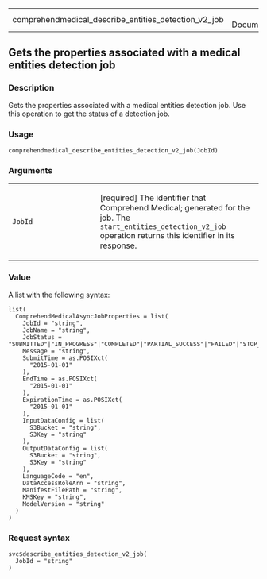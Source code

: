 <table style="width: 100%;">
<tbody>
<tr class="odd">
<td>comprehendmedical_describe_entities_detection_v2_job</td>
<td style="text-align: right;">R Documentation</td>
</tr>
</tbody>
</table>

## Gets the properties associated with a medical entities detection job

### Description

Gets the properties associated with a medical entities detection job.
Use this operation to get the status of a detection job.

### Usage

    comprehendmedical_describe_entities_detection_v2_job(JobId)

### Arguments

<table>
<colgroup>
<col style="width: 35%" />
<col style="width: 65%" />
</colgroup>
<tbody>
<tr class="odd">
<td><code
id="comprehendmedical_describe_entities_detection_v2_job_:_JobId">JobId</code></td>
<td><p>[required] The identifier that Comprehend Medical; generated for
the job. The <code>start_entities_detection_v2_job</code> operation
returns this identifier in its response.</p></td>
</tr>
</tbody>
</table>

### Value

A list with the following syntax:

    list(
      ComprehendMedicalAsyncJobProperties = list(
        JobId = "string",
        JobName = "string",
        JobStatus = "SUBMITTED"|"IN_PROGRESS"|"COMPLETED"|"PARTIAL_SUCCESS"|"FAILED"|"STOP_REQUESTED"|"STOPPED",
        Message = "string",
        SubmitTime = as.POSIXct(
          "2015-01-01"
        ),
        EndTime = as.POSIXct(
          "2015-01-01"
        ),
        ExpirationTime = as.POSIXct(
          "2015-01-01"
        ),
        InputDataConfig = list(
          S3Bucket = "string",
          S3Key = "string"
        ),
        OutputDataConfig = list(
          S3Bucket = "string",
          S3Key = "string"
        ),
        LanguageCode = "en",
        DataAccessRoleArn = "string",
        ManifestFilePath = "string",
        KMSKey = "string",
        ModelVersion = "string"
      )
    )

### Request syntax

    svc$describe_entities_detection_v2_job(
      JobId = "string"
    )

